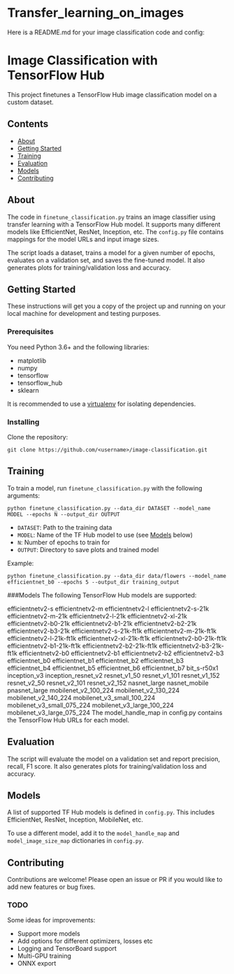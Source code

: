 # Transfer_learning_on_images
Here is a README.md for your image classification code and config:

# Image Classification with TensorFlow Hub

This project finetunes a TensorFlow Hub image classification model on a custom dataset.

## Contents

- [About](#about)
- [Getting Started](#getting_started)
- [Training](#training)
- [Evaluation](#evaluation)
- [Models](#models)
- [Contributing](#contributing)

## About <a name = "about"></a>

The code in `finetune_classification.py` trains an image classifier using transfer learning with a TensorFlow Hub model. It supports many different models like EfficientNet, ResNet, Inception, etc. The `config.py` file contains mappings for the model URLs and input image sizes.

The script loads a dataset, trains a model for a given number of epochs, evaluates on a validation set, and saves the fine-tuned model. It also generates plots for training/validation loss and accuracy.

## Getting Started <a name = "getting_started"></a>

These instructions will get you a copy of the project up and running on your local machine for development and testing purposes.

### Prerequisites

You need Python 3.6+ and the following libraries:

- matplotlib
- numpy
- tensorflow
- tensorflow_hub
- sklearn

It is recommended to use a [virtualenv](https://docs.python.org/3/library/venv.html) for isolating dependencies.

### Installing

Clone the repository:

```
git clone https://github.com/<username>/image-classification.git
```

## Training <a name="training"></a>

To train a model, run `finetune_classification.py` with the following arguments:

```
python finetune_classification.py --data_dir DATASET --model_name MODEL --epochs N --output_dir OUTPUT
```

- `DATASET`: Path to the training data 
- `MODEL`: Name of the TF Hub model to use (see [Models](#models) below)
- `N`: Number of epochs to train for
- `OUTPUT`: Directory to save plots and trained model

Example:

```
python finetune_classification.py --data_dir data/flowers --model_name efficientnet_b0 --epochs 5 --output_dir training_output
```
###Models
The following TensorFlow Hub models are supported:

efficientnetv2-s
efficientnetv2-m
efficientnetv2-l
efficientnetv2-s-21k
efficientnetv2-m-21k
efficientnetv2-l-21k
efficientnetv2-xl-21k
efficientnetv2-b0-21k
efficientnetv2-b1-21k
efficientnetv2-b2-21k
efficientnetv2-b3-21k
efficientnetv2-s-21k-ft1k
efficientnetv2-m-21k-ft1k
efficientnetv2-l-21k-ft1k
efficientnetv2-xl-21k-ft1k
efficientnetv2-b0-21k-ft1k
efficientnetv2-b1-21k-ft1k
efficientnetv2-b2-21k-ft1k
efficientnetv2-b3-21k-ft1k
efficientnetv2-b0
efficientnetv2-b1
efficientnetv2-b2
efficientnetv2-b3
efficientnet_b0
efficientnet_b1
efficientnet_b2
efficientnet_b3
efficientnet_b4
efficientnet_b5
efficientnet_b6
efficientnet_b7
bit_s-r50x1
inception_v3
inception_resnet_v2
resnet_v1_50
resnet_v1_101
resnet_v1_152
resnet_v2_50
resnet_v2_101
resnet_v2_152
nasnet_large
nasnet_mobile
pnasnet_large
mobilenet_v2_100_224
mobilenet_v2_130_224
mobilenet_v2_140_224
mobilenet_v3_small_100_224
mobilenet_v3_small_075_224
mobilenet_v3_large_100_224
mobilenet_v3_large_075_224
The model_handle_map in config.py contains the TensorFlow Hub URLs for each model.
## Evaluation <a name="evaluation"></a>

The script will evaluate the model on a validation set and report precision, recall, F1 score. It also generates plots for training/validation loss and accuracy.

## Models <a name="models"></a>

A list of supported TF Hub models is defined in `config.py`. This includes EfficientNet, ResNet, Inception, MobileNet, etc.

To use a different model, add it to the `model_handle_map` and `model_image_size_map` dictionaries in `config.py`.

## Contributing <a name="contributing"></a> 

Contributions are welcome! Please open an issue or PR if you would like to add new features or bug fixes.

### TODO

Some ideas for improvements:

- Support more models
- Add options for different optimizers, losses etc
- Logging and TensorBoard support
- Multi-GPU training
- ONNX export
